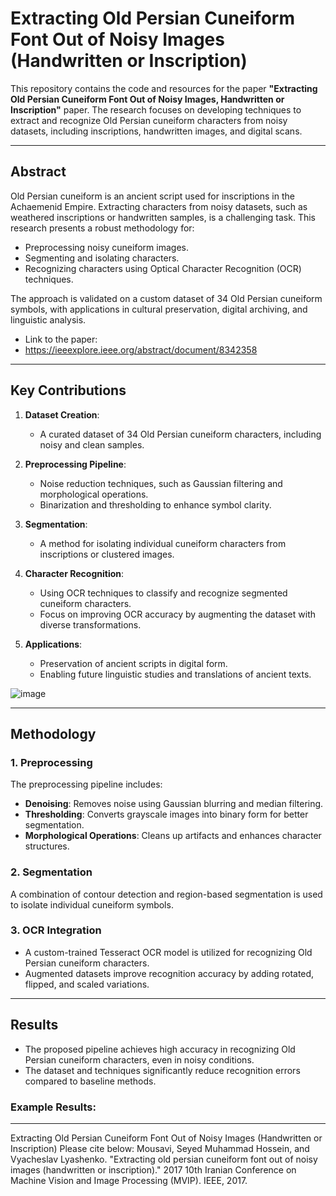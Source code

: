 # Extracting Old Persian Cuneiform Font Out of Noisy Images (Handwritten or Inscription)

This repository contains the code and resources for the paper **"Extracting Old Persian Cuneiform Font Out of Noisy Images, Handwritten or Inscription"** paper. The research focuses on developing techniques to extract and recognize Old Persian cuneiform characters from noisy datasets, including inscriptions, handwritten images, and digital scans.

---

## Abstract

Old Persian cuneiform is an ancient script used for inscriptions in the Achaemenid Empire. Extracting characters from noisy datasets, such as weathered inscriptions or handwritten samples, is a challenging task. This research presents a robust methodology for:
- Preprocessing noisy cuneiform images.
- Segmenting and isolating characters.
- Recognizing characters using Optical Character Recognition (OCR) techniques.

The approach is validated on a custom dataset of 34 Old Persian cuneiform symbols, with applications in cultural preservation, digital archiving, and linguistic analysis.

- Link to the paper:
- https://ieeexplore.ieee.org/abstract/document/8342358
---

## Key Contributions

1. **Dataset Creation**:
   - A curated dataset of 34 Old Persian cuneiform characters, including noisy and clean samples.

2. **Preprocessing Pipeline**:
   - Noise reduction techniques, such as Gaussian filtering and morphological operations.
   - Binarization and thresholding to enhance symbol clarity.

3. **Segmentation**:
   - A method for isolating individual cuneiform characters from inscriptions or clustered images.

4. **Character Recognition**:
   - Using OCR techniques to classify and recognize segmented cuneiform characters.
   - Focus on improving OCR accuracy by augmenting the dataset with diverse transformations.

5. **Applications**:
   - Preservation of ancient scripts in digital form.
   - Enabling future linguistic studies and translations of ancient texts.


![image](https://github.com/user-attachments/assets/e801b898-471f-44e4-9b71-7903f6ce9b0e)

---

## Methodology

### **1. Preprocessing**
The preprocessing pipeline includes:
- **Denoising**: Removes noise using Gaussian blurring and median filtering.
- **Thresholding**: Converts grayscale images into binary form for better segmentation.
- **Morphological Operations**: Cleans up artifacts and enhances character structures.

### **2. Segmentation**
A combination of contour detection and region-based segmentation is used to isolate individual cuneiform symbols.

### **3. OCR Integration**
- A custom-trained Tesseract OCR model is utilized for recognizing Old Persian cuneiform characters.
- Augmented datasets improve recognition accuracy by adding rotated, flipped, and scaled variations.

---

## Results

- The proposed pipeline achieves high accuracy in recognizing Old Persian cuneiform characters, even in noisy conditions.
- The dataset and techniques significantly reduce recognition errors compared to baseline methods.

### Example Results:


---

Extracting Old Persian Cuneiform Font Out of Noisy Images (Handwritten or Inscription)
Please cite below:
Mousavi, Seyed Muhammad Hossein, and Vyacheslav Lyashenko. "Extracting old persian cuneiform font out of noisy images (handwritten or inscription)." 2017 10th Iranian Conference on Machine Vision and Image Processing (MVIP). IEEE, 2017.
